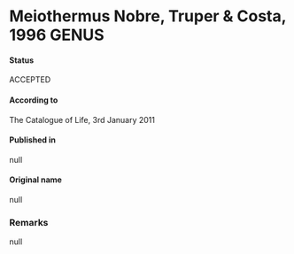 # Meiothermus Nobre, Truper & Costa, 1996 GENUS

#### Status
ACCEPTED

#### According to
The Catalogue of Life, 3rd January 2011

#### Published in
null

#### Original name
null

### Remarks
null